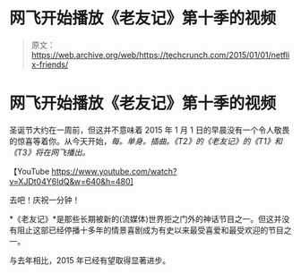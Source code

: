 # 网飞开始播放《老友记》第十季的视频

> 原文：<https://web.archive.org/web/https://techcrunch.com/2015/01/01/netflix-friends/>

# 网飞开始播放《老友记》第十季的视频

圣诞节大约在一周前，但这并不意味着 2015 年 1 月 1 日的早晨没有一个令人敬畏的惊喜等着你。从今天开始，*每。单身。插曲。《T2》的《老友记》的《T1》和《T3》将在网飞播出。*

【YouTube https://www.youtube.com/watch?v=XJDt04Y6IdQ&w=640&h=480]

去吧！庆祝一分钟！

*《老友记》*是那些长期被新的(流媒体)世界拒之门外的神话节目之一。但这并没有阻止这部已经停播十多年的情景喜剧成为有史以来最受喜爱和最受欢迎的节目之一。

与去年相比，2015 年已经有望取得显著进步。